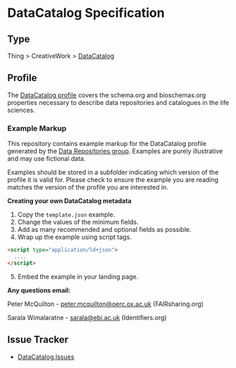 # DataCatalog Specification

## Type

Thing > CreativeWork > [DataCatalog](https://schema.org/DataCatalog)

## Profile
The [DataCatalog profile](https://bioschemas.org/profiles/DataCatalog) covers the schema.org and bioschemas.org properties necessary to describe data repositories and catalogues in the life sciences.

### Example Markup

This repository contains example markup for the DataCatalog profile generated by the [Data Repositories group](https://bioschemas.org/groups/DataRepositories/). Examples are purely illustrative and may use fictional data. 

Examples should be stored in a subfolder indicating which version of the profile it is valid for. Please check to ensure the example you are reading matches the version of the profile you are interested in.

**Creating your own DataCatalog metadata**

1. Copy the `template.json` example.
2. Change the values of the minimum fields.
3. Add as many recommended and optional fields as possible.
4. Wrap up the example using script tags.
```html
<script type="application/ld+json">
  ....
</script>
```
5. Embed the example in your landing page.

**Any questions email:**

Peter McQuilton - peter.mcquilton@oerc.ox.ac.uk (FAIRsharing.org)

Sarala Wimalaratne - sarala@ebi.ac.uk (Identifiers.org)

## Issue Tracker
- [DataCatalog Issues](https://github.com/BioSchemas/bioschemas/labels/type%3A%20DataCatalog)